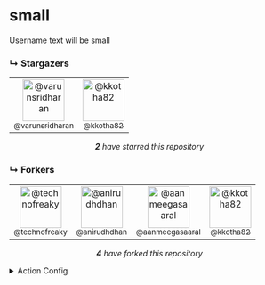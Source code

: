# small
Username text will be small

### ↳ Stargazers

<!-- REPOSITORY_STARS:START -->
<table><tbody><tr><td align="center"><a href="https://github.com/varunsridharan" rel="nofollow"><img src="https://avatars1.githubusercontent.com/u/1884287?v=4" alt="@varunsridharan" style="max-width:100%;" width="75px;"><br/><sub>@varunsridharan</sub></a> </td><td align="center"><a href="https://github.com/kkotha82" rel="nofollow"><img src="https://avatars3.githubusercontent.com/u/15326217?v=4" alt="@kkotha82" style="max-width:100%;" width="75px;"><br/><sub>@kkotha82</sub></a> </td></tr></tbody></table><p align="center"><i><b>2</b> have starred this repository</i></p>
<!-- REPOSITORY_STARS:END -->

### ↳ Forkers

<!-- REPOSITORY_FORKS:START -->
<table><tbody><tr><td align="center"><a href="https://github.com/technofreaky" rel="nofollow"><img src="https://avatars1.githubusercontent.com/u/32121790?v=4" alt="@technofreaky" style="max-width:100%;" width="75px;"><br/><sub>@technofreaky</sub></a> </td><td align="center"><a href="https://github.com/anirudhdhan" rel="nofollow"><img src="https://avatars2.githubusercontent.com/u/68533015?v=4" alt="@anirudhdhan" style="max-width:100%;" width="75px;"><br/><sub>@anirudhdhan</sub></a> </td><td align="center"><a href="https://github.com/aanmeegasaaral" rel="nofollow"><img src="https://avatars0.githubusercontent.com/u/66984783?v=4" alt="@aanmeegasaaral" style="max-width:100%;" width="75px;"><br/><sub>@aanmeegasaaral</sub></a> </td><td align="center"><a href="https://github.com/kkotha82" rel="nofollow"><img src="https://avatars3.githubusercontent.com/u/15326217?v=4" alt="@kkotha82" style="max-width:100%;" width="75px;"><br/><sub>@kkotha82</sub></a> </td></tr></tbody></table><p align="center"><i><b>4</b> have forked this repository</i></p>
<!-- REPOSITORY_FORKS:END -->


<details>
    <summary>Action Config</summary>
    
```yml
- name: "🐔  Update Repository Roster"
  uses: "varunsridharan/action-repository-roster@main"
  with:
    STARS_OUTPUT_STYLE: "small"
    FORK_OUTPUT_STYLE: "small"
  env:
    GITHUB_TOKEN: ${{ secrets.GITHUB_TOKEN }}
```

</details>
